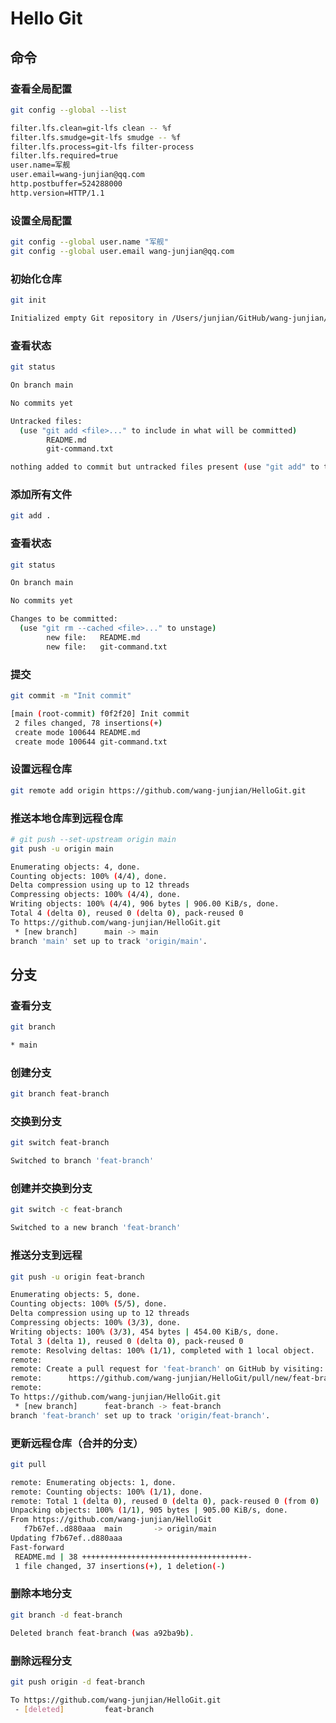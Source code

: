 # Hello Git

## 命令

### 查看全局配置

```bash
git config --global --list
```

```bash
filter.lfs.clean=git-lfs clean -- %f
filter.lfs.smudge=git-lfs smudge -- %f
filter.lfs.process=git-lfs filter-process
filter.lfs.required=true
user.name=军舰
user.email=wang-junjian@qq.com
http.postbuffer=524288000
http.version=HTTP/1.1
```

### 设置全局配置

```bash
git config --global user.name "军舰"
git config --global user.email wang-junjian@qq.com
```

### 初始化仓库

```bash
git init
```
```bash
Initialized empty Git repository in /Users/junjian/GitHub/wang-junjian/HelloGit/.git/
```

### 查看状态

```bash
git status
```
```bash
On branch main

No commits yet

Untracked files:
  (use "git add <file>..." to include in what will be committed)
        README.md
        git-command.txt

nothing added to commit but untracked files present (use "git add" to track)
```

### 添加所有文件

```bash
git add .
```

### 查看状态

```bash
git status
```
```bash
On branch main

No commits yet

Changes to be committed:
  (use "git rm --cached <file>..." to unstage)
        new file:   README.md
        new file:   git-command.txt
```

### 提交

```bash
git commit -m "Init commit"
```
```bash
[main (root-commit) f0f2f20] Init commit
 2 files changed, 78 insertions(+)
 create mode 100644 README.md
 create mode 100644 git-command.txt
```

### 设置远程仓库

```bash
git remote add origin https://github.com/wang-junjian/HelloGit.git
```

### 推送本地仓库到远程仓库

```bash
# git push --set-upstream origin main
git push -u origin main
```
```bash
Enumerating objects: 4, done.
Counting objects: 100% (4/4), done.
Delta compression using up to 12 threads
Compressing objects: 100% (4/4), done.
Writing objects: 100% (4/4), 906 bytes | 906.00 KiB/s, done.
Total 4 (delta 0), reused 0 (delta 0), pack-reused 0
To https://github.com/wang-junjian/HelloGit.git
 * [new branch]      main -> main
branch 'main' set up to track 'origin/main'.
```


## 分支

### 查看分支

```bash
git branch
```
```bash
* main
```

### 创建分支

```bash
git branch feat-branch
```

### 交换到分支

```bash
git switch feat-branch
```
```bash
Switched to branch 'feat-branch'
```

### 创建并交换到分支

```bash
git switch -c feat-branch
```
```bash
Switched to a new branch 'feat-branch'
```

### 推送分支到远程

```bash
git push -u origin feat-branch
```
```bash
Enumerating objects: 5, done.
Counting objects: 100% (5/5), done.
Delta compression using up to 12 threads
Compressing objects: 100% (3/3), done.
Writing objects: 100% (3/3), 454 bytes | 454.00 KiB/s, done.
Total 3 (delta 1), reused 0 (delta 0), pack-reused 0
remote: Resolving deltas: 100% (1/1), completed with 1 local object.
remote: 
remote: Create a pull request for 'feat-branch' on GitHub by visiting:
remote:      https://github.com/wang-junjian/HelloGit/pull/new/feat-branch
remote: 
To https://github.com/wang-junjian/HelloGit.git
 * [new branch]      feat-branch -> feat-branch
branch 'feat-branch' set up to track 'origin/feat-branch'.
```

### 更新远程仓库（合并的分支）
```bash
git pull
```
```bash
remote: Enumerating objects: 1, done.
remote: Counting objects: 100% (1/1), done.
remote: Total 1 (delta 0), reused 0 (delta 0), pack-reused 0 (from 0)
Unpacking objects: 100% (1/1), 905 bytes | 905.00 KiB/s, done.
From https://github.com/wang-junjian/HelloGit
   f7b67ef..d880aaa  main       -> origin/main
Updating f7b67ef..d880aaa
Fast-forward
 README.md | 38 +++++++++++++++++++++++++++++++++++++-
 1 file changed, 37 insertions(+), 1 deletion(-)
```

### 删除本地分支

```bash
git branch -d feat-branch
```
```bash
Deleted branch feat-branch (was a92ba9b).
```

### 删除远程分支

```bash
git push origin -d feat-branch        
```
```bash
To https://github.com/wang-junjian/HelloGit.git
 - [deleted]         feat-branch
```